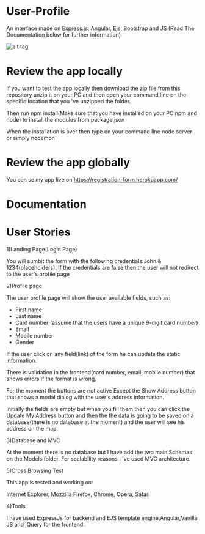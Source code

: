 # User-Profile
An interface made on Express.js, Angular, Ejs, Bootstrap and JS
(Read The Documentation below for further information)

![alt tag](https://i.imgur.com/T7ZfZvs.jpg)

# Review the app locally

If you want to test the app locally then download the zip file from this repository
unzip it on your PC and then open your command line on the specific location that you 've
unzipped the folder.

Then run npm install(Make sure that you have installed on your PC npm and node) to install 
the modules from package.json

When the installation is over then type on your command line node server or simply nodemon

# Review the app globally

You can se my app live on https://registration-form.herokuapp.com/

# Documentation
# User Stories

1)Landing Page(Login Page)

You will sumbit the form with the following credentials:John & 1234(placeholders).
If the credentials are false then the user will not redirect to the user's profile page

2)Profile page

The user profile page will show the user available fields, such as:

* First name
*	Last name
*	Card number (assume that the users have a unique 9-digit card number)
*	Email
*	Mobile number
*	Gender

If the user click on any field(link) of the form he can update the static information.

There is validation in the frontend(card number, email, mobile number) that shows errors if the 
format is wrong.

For the moment the buttons are not active Except the Show Address button that shows a modal dialog with 
the user's address information.

Initially the fields are empty but when you fill them then you can click the Update My Address button and then 
the the data is going to be saved on a database(there is no database at the moment) and the user will see his address on the map.

3)Database and MVC

At the moment there is no database but I have add the two main Schemas on the Models folder.
For scalability reasons I 've used MVC architecture.

5)Cross Browsing Test

This app is tested and working on:

Internet Explorer, Mozzilla Firefox, Chrome, Opera, Safari

4)Tools

I have used ExpressJs for backend and EJS template engine,Angular,Vanilla JS and jQuery for the frontend.



